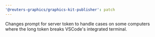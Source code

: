 ```yaml
---
'@reuters-graphics/graphics-kit-publisher': patch
---
```


Changes prompt for server token to handle cases on some computers where the long token breaks VSCode's integrated terminal.
